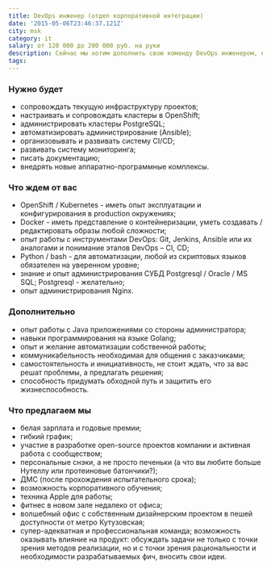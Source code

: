 ```yaml
---
title: DevOps инженер (отдел корпоративной интеграции)
date: '2015-05-06T23:46:37.121Z'
city: msk
category: it
salary: от 120 000 до 200 000 руб. на руки
description: Сейчас мы хотим дополнить свою команду DevOps инженером, который вместе с нами будет работать над созданием лучшего корпоративного мессенджера.
tags:
---
```


### Нужно будет

- сопровождать текущую инфраструктуру проектов;
- настраивать и сопровождать кластеры в OpenShift;
- администрировать кластеры PostgreSQL;
- автоматизировать администрирование (Ansible);
- организовывать и развивать систему CI/CD;
- развивать систему мониторинга;
- писать документацию;
- внедрять новые аппаратно-программные комплексы.

### Что ждем от вас

- OpenShift / Kubernetes - иметь опыт эксплуатации и конфигурирования в production окружениях;
- Docker - иметь представление о контейнеризации, уметь создавать / редактировать образы любой сложности;
- опыт работы с инструментами DevOps: Git, Jenkins, Ansible или их аналогами и понимание этапов DevOps – CI, CD;
- Python / bash - для автоматизации, любой из скриптовых языков обязателен на уверенном уровне;
- знание и опыт администрирования СУБД Postgresql / Oracle / MS SQL; Postgresql - желательно;
- опыт администрирования Nginx.

### Дополнительно

- опыт работы с Java приложениями со стороны администратора;
- навыки программирования на языке Golang;
- опыт и желание автоматизации собственной работы;
- коммуникабельность необходимая для общения с заказчиками;
- самостоятельность и инициативность, не стоит ждать, что за вас решат проблемы, а предлагать решения;
- способность придумать обходной путь и защитить его жизнеспособность.

### Что предлагаем мы

- белая зарплата и годовые премии;
- гибкий график;
- участие в разработке open-source проектов компании и активная работа с сообществом;
- персональные снэки, а не просто печеньки (а что вы любите больше Нутеллу или протеиновые батончики?);
- ДМС (после прохождения испытательного срока);
- возможность корпоративного обучения;
- техника Apple для работы;
- фитнес в новом зале недалеко от офиса;
- волшебный офис с собственным дизайнерским проектом в пешей доступности от метро Кутузовская;
- супер-адекватная и профессиональная команда;
  возможность оказывать влияние на продукт: обсуждать задачи не только с точки зрения методов реализации, но и с точки зрения рациональности и необходимости разрабатываемых фич, вносить свои идеи.
